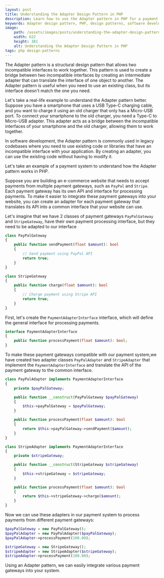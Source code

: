 ```yaml
---
layout: post
title: Understanding the Adapter Design Pattern in PHP
description: Learn how to use the Adapter pattern in PHP for a payment system to integrate multiple payment gateways. Bridge incompatible interfaces to easily use existing code with this structural design pattern.
keywords: Adapter design pattern, PHP, design patterns, software development, OOP, Object-oriented programming, programming, code structure, best practices, programming principles, design principles, object-oriented programming, programming design patterns, interfaces.
image:
    path: /assets/images/posts/understanding-the-adapter-design-pattern-in-php.png
    width: 622
    height: 381
    alt: Understanding the Adapter Design Pattern in PHP
tags: php design-patterns
---
```


The Adapter pattern is a structural design pattern that allows two incompatible interfaces to work together.
This pattern is used to create a bridge between two incompatible interfaces by creating an intermediate adapter that can translate the interface of one object to another.
The Adapter pattern is useful when you need to use an existing class, but its interface doesn't match the one you need.

Let's take a real-life example to understand the Adapter pattern better.
Suppose you have a smartphone that uses a USB Type-C charging cable, and you want to charge it using an old charger that only has a Micro-USB port.
To connect your smartphone to the old charger, you need a Type-C to Micro-USB adapter.
This adapter acts as a bridge between the incompatible interfaces of your smartphone and the old charger, allowing them to work together.

In software development, the Adapter pattern is commonly used in legacy codebases where you need to use existing code or libraries that have an incompatible interface with your application.
By creating an adapter, you can use the existing code without having to modify it.

Let's take an example of a payment system to understand how the Adapter pattern works in PHP.

Suppose you are building an e-commerce website that needs to accept payments from multiple payment gateways, such as `PayPal` and `Stripe`.
Each payment gateway has its own API and interface for processing payments.
To make it easier to integrate these payment gateways into your website, you can create an adapter for each payment gateway that translates its API into a common interface that your website can use.

Let's imagine that we have 2 classes of payment gateways `PayPalGateway` and `StripeGateway`,  have their own payment processing interface, but they need to be adapted to our interface

```php
class PayPalGateway
{
    public function sendPayment(float $amount): bool
    {
        // Send payment using PayPal API
        return true;
    }
}

class StripeGateway
{
    public function charge(float $amount): bool
    {
        // Charge payment using Stripe API
        return true;
    }
}
```

First, let's create the `PaymentAdapterInterface` interface, which will define the general interface for processing payments.

```php
interface PaymentAdapterInterface
{
    public function processPayment(float $amount): bool;
}
```

To make these payment gateways compatible with our payment system,we have created two adapter classes `PayPalAdapter` and `StripeAdapter` that implement the `PaymentAdapterInterface` and translate the API of the payment gateway to the common interface.

```php
class PayPalAdapter implements PaymentAdapterInterface
{
    private $payPalGateway;

    public function __construct(PayPalGateway $payPalGateway)
    {
        $this->payPalGateway = $payPalGateway;
    }

    public function processPayment(float $amount): bool
    {
        return $this->payPalGateway->sendPayment($amount);
    }
}

class StripeAdapter implements PaymentAdapterInterface
{
    private $stripeGateway;

    public function __construct(StripeGateway $stripeGateway)
    {
        $this->stripeGateway = $stripeGateway;
    }

    public function processPayment(float $amount): bool
    {
        return $this->stripeGateway->charge($amount);
    }
}
```

Now we can use these adapters in our payment system to process payments from different payment gateways:

```php
$payPalGateway = new PayPalGateway();
$payPalAdapter = new PayPalAdapter($payPalGateway);
$payPalAdapter->processPayment(100.00);

$stripeGateway = new StripeGateway();
$stripeAdapter = new StripeAdapter($stripeGateway);
$stripeAdapter->processPayment(100.00);
```

Using an Adapter pattern, we can easily integrate various payment gateways into your system.
